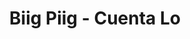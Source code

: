 ---
layout: archive_film
permalink: en/archive/2021/music-video/biig-piig-cuenta-lo

title: Biig Piig - Cuenta Lo
director: Nono Ayuso
country: United Kingdom
description: Directed by NONO -Nono Ayuso- and Rodrigo, the nightmarish visuals explore an interstitial space of morality, capturing the insidious allure of wealth, power, and fame.
category: music-video
image_folder: images/films/archive/2021/music-video/biig-piig-cuenta-lo
is_winner: false
submission_year: 2021
lang: en
---